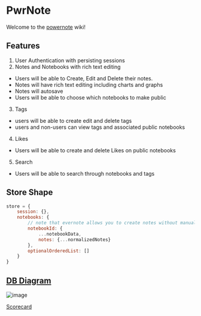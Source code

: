 # PwrNote
Welcome to the [powernote](https://pwrnote.herokuapp.com/) wiki!

## Features

 1. User Authentication with persisting sessions
 2. Notes and Notebooks with rich text editing
   * Users will be able to Create, Edit and Delete their notes.
   * Notes will have rich text editing including charts and graphs
   * Notes will autosave
   * Users will be able to choose which notebooks to make public
 3. Tags
   * users will be able to create edit and delete tags
   * users and non-users can view tags and associated public notebooks
 4. Likes
   * Users will be able to create and delete Likes on public notebooks
 5. Search
   * Users will be able to search through notebooks and tags
   
## Store Shape 

``` js
store = {
    session: {},
    notebooks: {
        // note that evernote allows you to create notes without manually putting it in a notebook. Setup a default notebook for this. 
        notebookId: {
            ...notebookData,
            notes: {...normalizedNotes}
        },
        optionalOrderedList: []
    }
}
```

## [DB Diagram](https://dbdiagram.io/d/62aab2f79921fe2a96184f38)
![image](https://user-images.githubusercontent.com/63429309/175616996-27c05572-c2b7-4d69-b837-feef278f07f5.png)


[Scorecard](https://docs.google.com/spreadsheets/d/1ufo9p-QuN9B744p3FhCchIJ1g-N3zAK79jcrnhpRcx4/edit?usp=sharing)

